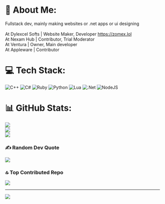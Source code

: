 # 💫 About Me:
Fullstack dev, mainly making websites or .net apps or ui designing<br><br>At Dylexcel Softs | Website Maker, Developer https://zomex.lol <br>At Nexam Hub | Contributor, Trial Moderator<br>At Ventura | Owner, Main developer<br>At Appleware | Contributor


# 💻 Tech Stack:
![C++](https://img.shields.io/badge/c++-%2300599C.svg?style=for-the-badge&logo=c%2B%2B&logoColor=white) ![C#](https://img.shields.io/badge/c%23-%23239120.svg?style=for-the-badge&logo=csharp&logoColor=white) ![Ruby](https://img.shields.io/badge/ruby-%23CC342D.svg?style=for-the-badge&logo=ruby&logoColor=white) ![Python](https://img.shields.io/badge/python-3670A0?style=for-the-badge&logo=python&logoColor=ffdd54) ![Lua](https://img.shields.io/badge/lua-%232C2D72.svg?style=for-the-badge&logo=lua&logoColor=white) ![.Net](https://img.shields.io/badge/.NET-5C2D91?style=for-the-badge&logo=.net&logoColor=white) ![NodeJS](https://img.shields.io/badge/node.js-6DA55F?style=for-the-badge&logo=node.js&logoColor=white)
# 📊 GitHub Stats:
![](https://github-readme-stats.vercel.app/api?username=Infinuts&theme=dark&hide_border=false&include_all_commits=true&count_private=true)<br/>
![](https://github-readme-streak-stats.herokuapp.com/?user=Infinuts&theme=dark&hide_border=false)<br/>
![](https://github-readme-stats.vercel.app/api/top-langs/?username=Infinuts&theme=dark&hide_border=false&include_all_commits=true&count_private=true&layout=compact)

### ✍️ Random Dev Quote
![](https://quotes-github-readme.vercel.app/api?type=horizontal&theme=radical)

### 🔝 Top Contributed Repo
![](https://github-contributor-stats.vercel.app/api?username=Infinuts&limit=5&theme=dark&combine_all_yearly_contributions=true)

---
[![](https://visitcount.itsvg.in/api?id=Infinuts&icon=1&color=2)](https://visitcount.itsvg.in)

<!-- Proudly created with GPRM ( https://gprm.itsvg.in ) -->

